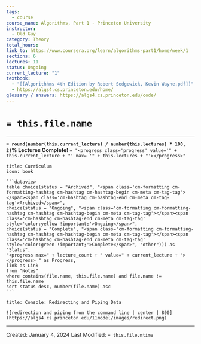 ```yaml
---
tags:
  - course
course_name: Algorithms, Part 1 - Princeton University
instructor:
  - Old Guy
category: Theory
total_hours: 
link_to: https://www.coursera.org/learn/algorithms-part1/home/week/1
sections: 6
lectures: 11
status: Ongoing
current_lecture: "1"
textbook:
  - "[[Algorithhms 4th Edition by Robert Sedgewick, Kevin Wayne.pdf]]"
  - https://algs4.cs.princeton.edu/home/
glossary / answers: https://algs4.cs.princeton.edu/code/
---
```

# `= this.file.name`
---

**`= round(number(this.current_lecture) / number(this.lectures) * 100, 2)`% Lectures Complete!**
`= "<progress class='progress' value='" + this.current_lecture + "' max= '" + this.lectures + "'></progress>"`

````ad-example
title: Curriculum
icon: book

```dataview
table choice(status = "Archived", "<span class='cm-formatting cm-formatting-hashtag cm-hashtag cm-hashtag-begin cm-meta cm-tag-tag'></span><span class='cm-hashtag cm-hashtag-end cm-meta cm-tag-tag'>Archived</span>",
choice(status = "Ongoing", "<span class='cm-formatting cm-formatting-hashtag cm-hashtag cm-hashtag-begin cm-meta cm-tag-tag'></span><span class='cm-hashtag cm-hashtag-end cm-meta cm-tag-tag' style='color:yellow !important;'>Ongoing</span>",
choice(status = "Complete", "<span class='cm-formatting cm-formatting-hashtag cm-hashtag cm-hashtag-begin cm-meta cm-tag-tag'></span><span class='cm-hashtag cm-hashtag-end cm-meta cm-tag-tag' style='color:green !important;'>Complete</span>", "other"))) as "Status",
"<progress max=" + lecture_count + " value=" + current_lecture + "> </progress> " as Progress,
link as Link
from "Notes"
where contains(file.name, this.file.name) and file.name != this.file.name
sort status desc, number(file.name) asc
```

````

```ad-abstract
title: Console: Redirecting and Piping Data

![redirection and piping from the command line | center | 800](https://algs4.cs.princeton.edu/11model/images/redirect.png)

```



---
Created: January 4, 2024
Last Modified: `= this.file.mtime`


